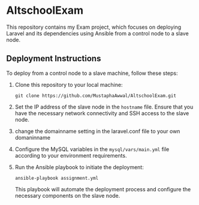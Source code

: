 # AltschoolExam

This repository contains my Exam project, which focuses on deploying Laravel and its dependencies using Ansible from a control node to a slave node.

## Deployment Instructions

To deploy from a control node to a slave machine, follow these steps:

1. Clone this repository to your local machine:
   ```
   git clone https://github.com/MustaphaAwwal/AltschoolExam.git
   ```

2. Set the IP address of the slave node in the `hostname` file. Ensure that you have the necessary network connectivity and SSH access to the slave node.
3. change the domainname setting in the laravel.conf file to your own domaninname

4. Configure the MySQL variables in the `mysql/vars/main.yml` file according to your environment requirements.

4. Run the Ansible playbook to initiate the deployment:
   ```
   ansible-playbook assignment.yml
   ```

   This playbook will automate the deployment process and configure the necessary components on the slave node.


